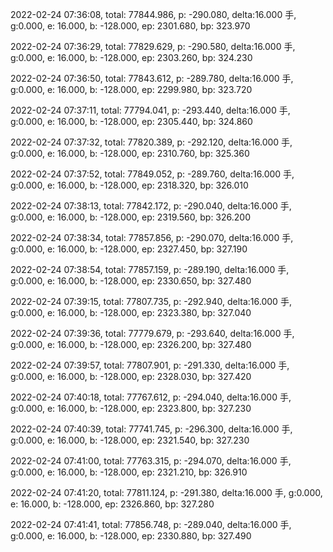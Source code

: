 2022-02-24 07:36:08, total: 77844.986, p: -290.080, delta:16.000 手, g:0.000, e: 16.000, b: -128.000, ep: 2301.680, bp: 323.970

2022-02-24 07:36:29, total: 77829.629, p: -290.580, delta:16.000 手, g:0.000, e: 16.000, b: -128.000, ep: 2303.260, bp: 324.230

2022-02-24 07:36:50, total: 77843.612, p: -289.780, delta:16.000 手, g:0.000, e: 16.000, b: -128.000, ep: 2299.980, bp: 323.720

2022-02-24 07:37:11, total: 77794.041, p: -293.440, delta:16.000 手, g:0.000, e: 16.000, b: -128.000, ep: 2305.440, bp: 324.860

2022-02-24 07:37:32, total: 77820.389, p: -292.120, delta:16.000 手, g:0.000, e: 16.000, b: -128.000, ep: 2310.760, bp: 325.360

2022-02-24 07:37:52, total: 77849.052, p: -289.760, delta:16.000 手, g:0.000, e: 16.000, b: -128.000, ep: 2318.320, bp: 326.010

2022-02-24 07:38:13, total: 77842.172, p: -290.040, delta:16.000 手, g:0.000, e: 16.000, b: -128.000, ep: 2319.560, bp: 326.200

2022-02-24 07:38:34, total: 77857.856, p: -290.070, delta:16.000 手, g:0.000, e: 16.000, b: -128.000, ep: 2327.450, bp: 327.190

2022-02-24 07:38:54, total: 77857.159, p: -289.190, delta:16.000 手, g:0.000, e: 16.000, b: -128.000, ep: 2330.650, bp: 327.480

2022-02-24 07:39:15, total: 77807.735, p: -292.940, delta:16.000 手, g:0.000, e: 16.000, b: -128.000, ep: 2323.380, bp: 327.040

2022-02-24 07:39:36, total: 77779.679, p: -293.640, delta:16.000 手, g:0.000, e: 16.000, b: -128.000, ep: 2326.200, bp: 327.480

2022-02-24 07:39:57, total: 77807.901, p: -291.330, delta:16.000 手, g:0.000, e: 16.000, b: -128.000, ep: 2328.030, bp: 327.420

2022-02-24 07:40:18, total: 77767.612, p: -294.040, delta:16.000 手, g:0.000, e: 16.000, b: -128.000, ep: 2323.800, bp: 327.230

2022-02-24 07:40:39, total: 77741.745, p: -296.300, delta:16.000 手, g:0.000, e: 16.000, b: -128.000, ep: 2321.540, bp: 327.230

2022-02-24 07:41:00, total: 77763.315, p: -294.070, delta:16.000 手, g:0.000, e: 16.000, b: -128.000, ep: 2321.210, bp: 326.910

2022-02-24 07:41:20, total: 77811.124, p: -291.380, delta:16.000 手, g:0.000, e: 16.000, b: -128.000, ep: 2326.860, bp: 327.280

2022-02-24 07:41:41, total: 77856.748, p: -289.040, delta:16.000 手, g:0.000, e: 16.000, b: -128.000, ep: 2330.880, bp: 327.490